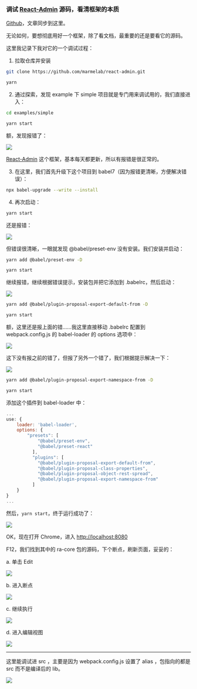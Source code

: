 ### 调试 [React-Admin](https://github.com/marmelab/react-admin.git) 源码，看清框架的本质

[Github](https://github.com/Kirk-Wang/react-admin-app/blob/master/docs/components/debug-react-admin.md)，文章同步到这里。

无论如何，要想彻底用好一个框架，除了看文档，最重要的还是要看它的源码。

这里我记录下我对它的一个调试过程：

1. 拉取仓库并安装

```sh
git clone https://github.com/marmelab/react-admin.git

yarn
```

2. 通过探索，发现 example 下 simple 项目就是专门用来调试用的，我们直接进入：

```sh
cd examples/simple

yarn start
```

额，发现报错了：

![](../images/debug/debug-1.png)

[React-Admin](https://github.com/marmelab/react-admin.git) 这个框架，基本每天都更新，所以有报错是很正常的。

3. 在这里，我们首先升级下这个项目到 babel7（因为报错更清晰，方便解决错误）：

```sh
npx babel-upgrade --write --install
```

4. 再次启动：

```sh
yarn start
```

还是报错：

![](../images/debug/debug-2.png)

但错误很清晰，一眼就发现 @babel/preset-env 没有安装。我们安装并启动：

```sh
yarn add @babel/preset-env -D

yarn start
```

继续报错，继续根据错误提示，安装包并把它添加到 .babelrc，然后启动：

![](../images/debug/debug-3.png)

```sh
yarn add @babel/plugin-proposal-export-default-from -D

yarn start
```

额，这里还是报上面的错……我这里直接移动 .babelrc 配置到 webpack.config.js 的 babel-loader 的 options 选项中：

![](../images/debug/debug-4.png)

这下没有报之前的错了，但报了另外一个错了，我们根据提示解决一下：

![](../images/debug/debug-5.png)

```sh
yarn add @babel/plugin-proposal-export-namespace-from -D

yarn start
```

添加这个插件到 babel-loader 中：

```js
...
use: { 
    loader: 'babel-loader',
    options: {
        "presets": [
            "@babel/preset-env",
            "@babel/preset-react"
          ],
          "plugins": [
            "@babel/plugin-proposal-export-default-from",
            "@babel/plugin-proposal-class-properties",
            "@babel/plugin-proposal-object-rest-spread",
            "@babel/plugin-proposal-export-namespace-from"
          ]
    }
}
...
```

然后，`yarn start`，终于运行成功了：

![](../images/debug/debug-6.png)


OK，现在打开 Chrome，进入 [http://localhost:8080](http://localhost:8080)

F12，我们找到其中的 ra-core 包的源码，下个断点，刷新页面，妥妥的：

a. 单击 Edit

![](../images/debug-step-1.png)

b. 进入断点

![](../images/debug-step-2.png)

c. 继续执行

![](../images/debug-step-3.png)

d. 进入编辑视图

![](../images/debug-step-4.png)

---

这里能调试进 src ，主要是因为 webpack.config.js 设置了 alias ，包指向的都是 src 而不是编译后的 lib。

![](../images/debug-webpack-config.png)
